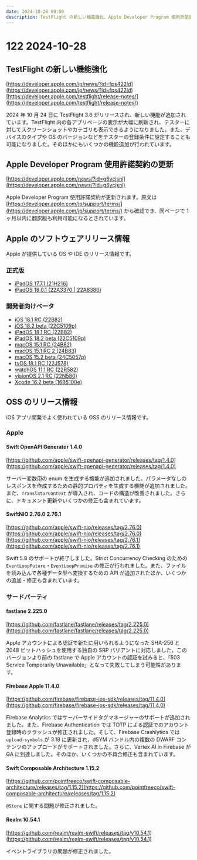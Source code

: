 ```yaml
---
date: 2024-10-28 09:00
description: TestFlight の新しい機能強化、Apple Developer Program 使用許諾契約の更新、iOS 18.1 RC リリース、fastlane 2.225.0 で Apple アカウント認証不具合が解消、ほか
---
```

# 122 2024-10-28

## TestFlight の新しい機能強化

[https://developer.apple.com/jp/news/?id=fps422ld](https://developer.apple.com/jp/news/?id=fps422ld)
[https://developer.apple.com/testflight/release-notes/](https://developer.apple.com/testflight/release-notes/)

2024 年 10 月 24 日に TestFlight 3.6 がリリースされ、新しい機能が追加されています。TestFlight 内の各アプリページの表示が大幅に刷新され、テスターに対してスクリーンショットやカテゴリも表示できるようになりました。また、デバイスのタイプや OS のバージョンなどをテスターの登録条件に設定することも可能になりました。そのほかにもいくつかの機能追加が行われています。

<!-- textlint-disable ja-technical-writing/max-kanji-continuous-len -->

## Apple Developer Program 使用許諾契約の更新

[https://developer.apple.com/news/?id=g6ycjsnl](https://developer.apple.com/news/?id=g6ycjsnl)

Apple Developer Program 使用許諾契約が更新されます。原文は [https://developer.apple.com/jp/support/terms/](https://developer.apple.com/jp/support/terms/) から確認でき、同ページで 1 ヶ月以内に翻訳版も利用可能になるとされています。

<!-- textlint-enable ja-technical-writing/max-kanji-continuous-len -->

## Apple のソフトウェアリリース情報

Apple が提供している OS や IDE のリリース情報です。

### 正式版

- [iPadOS 17.7.1 (21H216)](https://developer.apple.com/jp/news/releases/?id=10212024d)
- [iPadOS 18.0.1 (22A3370 | 22A8380)](https://developer.apple.com/news/releases/?id=10222024a)

### 開発者向けベータ

- [iOS 18.1 RC (22B82)](https://developer.apple.com/jp/news/releases/?id=10212024b)
- [iOS 18.2 beta (22C5109p)](https://developer.apple.com/news/releases/?id=10232024b)
- [iPadOS 18.1 RC (22B82)](https://developer.apple.com/jp/news/releases/?id=10212024c)
- [iPadOS 18.2 beta (22C5109p)](https://developer.apple.com/news/releases/?id=10232024c)
- [macOS 15.1 RC (24B82)](https://developer.apple.com/jp/news/releases/?id=10212024e)
- [macOS 15.1 RC 2 (24B83)](https://developer.apple.com/jp/news/releases/?id=10242024a)
- [macOS 15.2 beta (24C5057p)](https://developer.apple.com/jp/news/releases/?id=10232024d)
- [tvOS 18.1 RC (22J578)](https://developer.apple.com/jp/news/releases/?id=10212024f)
- [watchOS 11.1 RC (22R582)](https://developer.apple.com/jp/news/releases/?id=10222024b)
- [visionOS 2.1 RC (22N580)](https://developer.apple.com/jp/news/releases/?id=10212024g)
- [Xcode 16.2 beta (16B5100e)](https://developer.apple.com/jp/news/releases/?id=10232024a)

## OSS のリリース情報

iOS アプリ開発でよく使われている OSS のリリース情報です。

### Apple

#### Swift OpenAPI Generator 1.4.0

[https://github.com/apple/swift-openapi-generator/releases/tag/1.4.0](https://github.com/apple/swift-openapi-generator/releases/tag/1.4.0)

サーバー変数用の enum を生成する機能が追加されました。パラメータなしのレスポンスを作成するための静的プロパティを生成する機能が追加されました。また、`TranslatorContext` が導入され、コードの構造が改善されました。さらに、ドキュメント更新やいくつかの修正も含まれています。

#### SwiftNIO 2.76.0 2.76.1

[https://github.com/apple/swift-nio/releases/tag/2.76.0](https://github.com/apple/swift-nio/releases/tag/2.76.0)
[https://github.com/apple/swift-nio/releases/tag/2.76.1](https://github.com/apple/swift-nio/releases/tag/2.76.1)

Swift 5.8 のサポートが終了しました。Strict Concurrency Checking のための `EventLoopFuture`・`EventLoopPromise` の修正が行われました。また、ファイルを読み込んで各種データ型へ変換するための API が追加されたほか、いくつかの追加・修正も含まれています。

### サードパーティ

#### fastlane 2.225.0

[https://github.com/fastlane/fastlane/releases/tag/2.225.0](https://github.com/fastlane/fastlane/releases/tag/2.225.0)

Apple アカウントによる認証で新たに用いられるようになった SHA-256 と 2048 ビットハッシュを使用する独自の SRP バリアントに対応しました。このバージョンより前の fastlane で Apple アカウントの認証を試みると、「503 Service Temporarily Unavailable」となって失敗してしまう可能性があります。

#### Firebase Apple 11.4.0

[https://github.com/firebase/firebase-ios-sdk/releases/tag/11.4.0](https://github.com/firebase/firebase-ios-sdk/releases/tag/11.4.0)

Firebase Analytics ではサーバーサイドタグマネージャーのサポートが追加されました。また、Firebase Authentication では TOTP による認証でのアカウント登録時のクラッシュが修正されました。そして、Firebase Crashlytics では `upload-symbols` が 3.18 に更新され、dSYM バンドル内の複数の DWARF コンテンツのアップロードがサポートされました。さらに、Vertex AI in Firebase が GA に到達しました。そのほか、いくつかの不具合修正も含まれています。

#### Swift Composable Architecture 1.15.2

[https://github.com/pointfreeco/swift-composable-architecture/releases/tag/1.15.2](https://github.com/pointfreeco/swift-composable-architecture/releases/tag/1.15.2)

`@Store` に関する問題が修正されました。

#### Realm 10.54.1

[https://github.com/realm/realm-swift/releases/tag/v10.54.1](https://github.com/realm/realm-swift/releases/tag/v10.54.1)

イベントライブラリの問題が修正されました。
